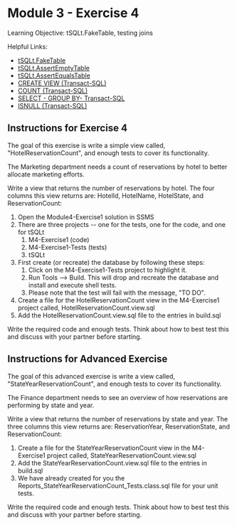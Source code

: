 # Module 3 - Exercise 4
Learning Objective: tSQLt.FakeTable, testing joins

Helpful Links:
- [tSQLt.FakeTable](https://tsqlt.org/user-guide/isolating-dependencies/faketable/)
- [tSQLt.AssertEmptyTable](https://tsqlt.org/user-guide/assertions/assertemptytable/)
- [tSQLt.AssertEqualsTable](https://tsqlt.org/user-guide/assertions/assertequalstable/)
- [CREATE VIEW (Transact-SQL)](https://docs.microsoft.com/en-us/sql/t-sql/statements/create-view-transact-sql?view=sql-server-ver15)
- [COUNT (Transact-SQL)](https://docs.microsoft.com/en-us/sql/t-sql/functions/count-transact-sql?view=sql-server-ver15)
- [SELECT - GROUP BY- Transact-SQL](https://docs.microsoft.com/en-us/sql/t-sql/queries/select-group-by-transact-sql?view=sql-server-ver15)
- [ISNULL (Transact-SQL)](https://docs.microsoft.com/en-us/sql/t-sql/functions/isnull-transact-sql?view=sql-server-ver15)

## Instructions for Exercise 4

The goal of this exercise is write a simple view called, "HotelReservationCount", and enough tests to cover its functionality.

The Marketing department needs a count of reservations by hotel to better allocate marketing efforts.

Write a view that returns the number of reservations by hotel. The four columns this view returns are: HotelId, HotelName, HotelState, and ReservationCount:

1. Open the Module4-Exercise1 solution in SSMS
1. There are three projects -- one for the tests, one for the code, and one for tSQLt
   1. M4-Exercise1 (code)
   1. M4-Exercise1-Tests (tests)
   1. tSQLt
1. First create (or recreate) the database by following these steps:
   1. Click on the M4-Exercise1-Tests project to highlight it.
   1. Run Tools --> Build. This will drop and recreate the database and install and execute shell tests.
   1. Please note that the test will fail with the message, "TO DO".
1. Create a file for the HotelReservationCount view in the M4-Exercise1 project called, HotelReservationCount.view.sql
1. Add the HotelReservationCount.view.sql file to the entries in build.sql

Write the required code and enough tests.
Think about how to best test this and discuss with your partner before starting.

## Instructions for Advanced Exercise

The goal of this advanced exercise is write a view called, "StateYearReservationCount", and enough tests to cover its functionality.

The Finance department needs to see an overview of how reservations are performing by state and year.

Write a view that returns the number of reservations by state and year. The three columns this view returns are: ReservationYear, ReservationState, and ReservationCount:

1. Create a file for the StateYearReservationCount view in the M4-Exercise1 project called, StateYearReservationCount.view.sql
1. Add the StateYearReservationCount.view.sql file to the entries in build.sql
1. We have already created for you the Reports_StateYearReservationCount_Tests.class.sql file for your unit tests.

Write the required code and enough tests.
Think about how to best test this and discuss with your partner before starting.

